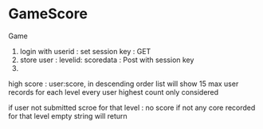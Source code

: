 # GameScore
Game

1. login with userid : set session key  : GET
2. store user : levelid: scoredata  : Post with session key
3.
high score : user:score, in descending order 
list will show 15 max user records for each level
every user highest count only considered

if user not submitted scroe for that level : no score
if not any core recorded for that level empty string will return
